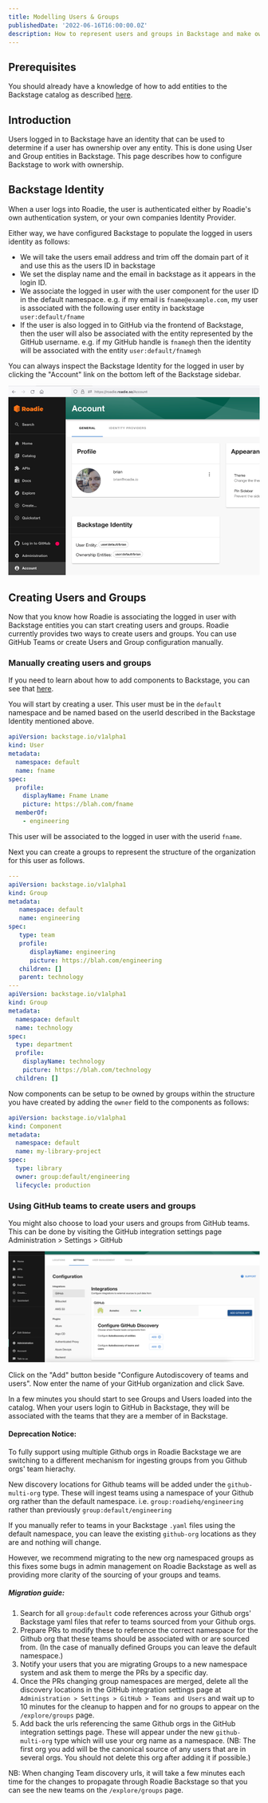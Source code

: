 ```yaml
---
title: Modelling Users & Groups
publishedDate: '2022-06-16T16:00:00.0Z'
description: How to represent users and groups in Backstage and make ownership work.
---
```


## Prerequisites

You should already have a knowledge of how to add entities to the Backstage catalog as described [here](/docs/getting-started/adding-components/).
## Introduction

Users logged in to Backstage have an identity that can be used to determine if a user has ownership over any entity. This is done using User and Group entities in Backstage. This page describes how to configure Backstage to work with ownership.

## Backstage Identity

When a user logs into Roadie, the user is authenticated either by Roadie's own authentication system, or your own companies Identity Provider.

Either way, we have configured Backstage to populate the logged in users identity as follows:

- We will take the users email address and trim off the domain part of it and use this as the users ID in backstage
- We set the display name and the email in backstage as it appears in the login ID.
- We associate the logged in user with the user component for the user ID in the default namespace. e.g. if my email is `fname@example.com`, my user is associated with the following user entity in backstage `user:default/fname`
- If the user is also logged in to GitHub via the frontend of Backstage, then the user will also be associated with the entity represented by the GitHub username. e.g. if my GitHub handle is `fnamegh` then the identity will be associated with the entity `user:default/fnamegh`

You can always inspect the Backstage Identity for the logged in user by clicking the "Account" link on the bottom left of the Backstage sidebar.

![account-backstage-identity.png](account-backstage-identity.png)

## Creating Users and Groups

Now that you know how Roadie is associating the logged in user with Backstage entities you can start creating users and groups. Roadie currently provides two ways to create users and groups. You can use GitHub Teams or create Users and Group configuration manually.


### Manually creating users and groups
If you need to learn about how to add components to Backstage, you can see that [here](/docs/getting-started/adding-components/).

You will start by creating a user. This user must be in the `default` namespace and be named based on the userId described in the Backstage Identity mentioned above.

```yaml
apiVersion: backstage.io/v1alpha1
kind: User
metadata:
  namespace: default
  name: fname
spec:
  profile:
    displayName: Fname Lname
    picture: https://blah.com/fname
  memberOf:
    - engineering
```

This user will be associated to the logged in user with the userid `fname`.

Next you can create a groups to represent the structure of the organization for this user as follows.

```yaml
---
apiVersion: backstage.io/v1alpha1
kind: Group
metadata:
   namespace: default
   name: engineering
spec:
   type: team
   profile:
      displayName: engineering
      picture: https://blah.com/engineering
   children: []
   parent: technology
---
apiVersion: backstage.io/v1alpha1
kind: Group
metadata:
  namespace: default
  name: technology
spec:
  type: department
  profile:
    displayName: technology
    picture: https://blah.com/technology
  children: []
```

Now components can be setup to be owned by groups within the structure you have created by adding the `owner` field to the components as follows:

```yaml
apiVersion: backstage.io/v1alpha1
kind: Component
metadata:
  namespace: default
  name: my-library-project
spec:
  type: library
  owner: group:default/engineering
  lifecycle: production
```

### Using GitHub teams to create users and groups

You might also choose to load your users and groups from GitHub teams. This can be done by visiting the GitHub integration settings page Administration > Settings > GitHub

![github-integrations.png](github-integrations.png)

Click on the "Add" button beside "Configure Autodiscovery of teams and users". Now enter the name of your GitHub organization and click Save.

In a few minutes you should start to see Groups and Users loaded into the catalog. When your users login to GitHub in Backstage, they will be associated with the teams that they are a member of in Backstage.

#### Deprecation Notice:

To fully support using multiple Github orgs in Roadie Backstage we are switching to a different mechanism for ingesting groups from you Github orgs' team hierachy. 

New discovery locations for Github teams will be added under the `github-multi-org` type. These will ingest teams using a namespace of your Github org rather than the default namespace. i.e. `group:roadiehq/engineering` rather than previously `group:default/engineering` 

If you manually refer to teams in your Backstage `.yaml` files using the default namespace, you can leave the existing `github-org` locations as they are and nothing will change. 

However, we recommend migrating to the new org namespaced groups as this fixes some bugs in admin management on Roadie Backstage as well as providing more clarity of the sourcing of your groups and teams.

##### Migration guide:

1. Search for all `group:default` code references across your Github orgs' Backstage yaml files that refer to teams sourced from your Github orgs. 
2. Prepare PRs to modify these to reference the correct namespace for the Github org that these teams should be associated with or are sourced from. (In the case of manually defined Groups you can leave the default namespace.)
3. Notify your users that you are migrating Groups to a new namespace system and ask them to merge the PRs by a specific day.
4. Once the PRs changing group namespaces are merged, delete all the discovery locations in the GitHub integration settings page at `Administration > Settings > GitHub > Teams and Users` and wait up to 10 minutes for the cleanup to happen and for no groups to appear on the `/explore/groups` page.
5. Add back the urls referencing the same Github orgs in the GitHub integration settings page. These will appear under the new `github-multi-org` type which will use your org name as a namespace. (NB: The first org you add will be the canonical source of any users that are in several orgs. You should not delete this org after adding it if possible.) 

NB: When changing Team discovery urls, it will take a few minutes each time for the changes to propagate through Roadie Backstage so that you can see the new teams on the `/explore/groups` page.
